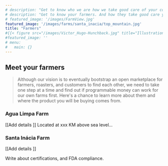 ```yaml
---
# description: "Get to know who we are how we take good care of your coffee."
# description: "Get to know your farmers. And how they take good care your coffee."
# featured_image: '/images/FarmView.jpg'
featured_image: '/images/farms/santa_inacia/top_mountain.jpg'
title: "Farmers"
#{{< figure src="/images/Victor_Hugo-Hunchback.jpg" title="Illustration from Victor Hugo et son temps (1881)" >}}
#featured_image: ''
# menu:
#   main: {}
---
```


## Meet your farmers

> Although our vision is to eventually bootstrap an open marketplace for farmers, roasters, and customers to find each other, we need to take one step at a time and find out if programmable money can work for our own farms first. Here's a chance to learn more about them and where the product you will be buying comes from. 

### Agua Limpa Farm

[[Add details ]]
Located at xxx KM above sea level... 

### Santa Inácia Farm

<!-- {{< figure src="/images/Bike.jpg" title="View from Santa Inácia's home window" >}} -->

[[Add details ]]

Write about certifications, and FDA compliance.

